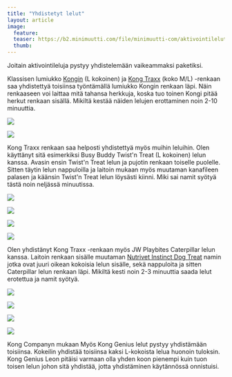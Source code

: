 ```yaml
---
title: "Yhdistetyt lelut"
layout: article
image:
  feature:
  teaser: https://b2.minimuutti.com/file/minimuutti-com/aktivointilelut/muut/DS11210_-245px.jpg
  thumb:
---
```


Joitain aktivointileluja pystyy yhdistelemään vaikeammaksi paketiksi.

Klassisen lumiukko [Kongin](http://clk.tradedoubler.com/click?p(210840)a(2526211)g(19927404)url(http://www.zooplus.fi/shop/koirat/lelut/kong/kong_lelut/141705)) (L kokoinen) ja [Kong Traxx](http://clk.tradedoubler.com/click?p(210840)a(2526211)g(19927404)url(http://www.zooplus.fi/shop/koirat/lelut/aktivointilelut/aktivointi/326683)) (koko M/L) -renkaan saa yhdistettyä toisiinsa työntämällä lumiukko Kongin renkaan läpi. Näin renkaaseen voi laittaa mitä tahansa herkkuja, koska tuo toinen Kongi pitää herkut renkaan sisällä. Mikiltä kestää näiden lelujen erottaminen noin 2-10 minuuttia.

![](https://b2.minimuutti.com/file/minimuutti-com/aktivointilelut/kongit/DSC30282_2-800px.jpg)

![](https://b2.minimuutti.com/file/minimuutti-com/aktivointilelut/kongit/DSC30218_2-800px.jpg)

Kong Traxx renkaan saa helposti yhdistettyä myös muihin leluihin. Olen käyttänyt sitä esimerkiksi Busy Buddy Twist'n Treat (L kokoinen) lelun kanssa. Avasin ensin Twist'n Treat lelun ja pujotin renkaan toiselle puolelle. Sitten täytin lelun nappuloilla ja laitoin mukaan myös muutaman kanafileen palasen ja käänsin Twist'n Treat lelun löysästi kiinni. Miki sai namit syötyä tästä noin neljässä minuutissa.

![](https://b2.minimuutti.com/file/minimuutti-com/aktivointilelut/muut/DS11052-800px.jpg)

![](https://b2.minimuutti.com/file/minimuutti-com/aktivointilelut/muut/DS10907-800px.jpg)

![](https://b2.minimuutti.com/file/minimuutti-com/aktivointilelut/muut/DS11109-800px.jpg)

![](https://b2.minimuutti.com/file/minimuutti-com/aktivointilelut/muut/DS10861_-800px.jpg)

Olen yhdistänyt Kong Traxx -renkaan myös JW Playbites Caterpillar lelun kanssa. Laitoin renkaan sisälle muutaman [Nutrivet Instinct Dog Treat](http://clk.tradedoubler.com/click?p(210840)a(2526211)g(19927404)url(http://www.zooplus.fi/shop/koirat/luut/nutrivet)) namin jotka ovat juuri oikean kokoisia lelun sisälle, sekä nappuloita ja sitten Caterpillar lelun renkaan läpi. Mikiltä kesti noin 2-3 minuuttia saada lelut erotettua ja namit syötyä. 

![](https://b2.minimuutti.com/file/minimuutti-com/aktivointilelut/muut/DS11128-800px.jpg)

![](https://b2.minimuutti.com/file/minimuutti-com/aktivointilelut/muut/DS11137-800px.jpg)

![](https://b2.minimuutti.com/file/minimuutti-com/aktivointilelut/muut/DS11210-800px.jpg)

![](https://b2.minimuutti.com/file/minimuutti-com/aktivointilelut/muut/DS11267-800px.jpg)

Kong Companyn mukaan Myös Kong Genius lelut pystyy yhdistämään toisiinsa. Kokeilin yhdistää toisiinsa kaksi L-kokoista lelua huonoin tuloksin. Kong Genius Leon pitäisi varmaan olla yhden koon pienempi kuin tuon toisen lelun johon sitä yhdistää, jotta yhdistäminen käytännössä onnistuisi.
